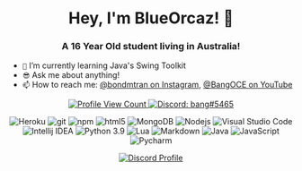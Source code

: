 
<h1 align="center">Hey, I'm BlueOrcaz! 👋</h1>

<h3 align="center">A 16 Year Old student living in Australia!</h3>

- `🔭` I’m currently learning Java's Swing Toolkit
- `😎` Ask me about anything!
- `📫` How to reach me: [@bondmtran on Instagram](https://www.instagram.com/bondmtran/), [@BangOCE on YouTube](https://www.youtube.com/channel/UCxbJH5cCtnxyKxMoUkjVifg)


<p align="center">
  <a href="https://github.com/DiscordAnaxes">
    <img src="https://komarev.com/ghpvc/?username=BlueOrcaz&style=flat-square&label=Profile%20Views&logo=github" alt="Profile View Count"/>
  </a>
  </a>
  <a href="https://discord.com/users/362542194072092673">
    <img src="https://img.shields.io/badge/bang%235465-%237289da?logo=discord&style=flat-square" alt="Discord: bang#5465"/>
  </a>
</p>


  <p align="center">
 <img alt="Heroku" src="https://img.shields.io/badge/-Heroku-430098?style=flat-square&logo=heroku&logoColor=white" />
 <img alt="git" src="https://img.shields.io/badge/-Git-F05032?style=flat-square&logo=git&logoColor=white" />
 <img alt="npm" src="https://img.shields.io/badge/-NPM-CB3837?style=flat-square&logo=npm&logoColor=white" />
 <img alt="html5" src="https://img.shields.io/badge/-HTML5-E34F26?style=flat-square&logo=html5&logoColor=white" />
 <img alt="MongoDB" src="https://img.shields.io/badge/-MongoDB-13aa52?style=flat-square&logo=mongodb&logoColor=white" />
 <img alt="Nodejs" src="https://img.shields.io/badge/-Nodejs-43853d?style=flat-square&logo=Node.js&logoColor=white" />
 <img alt="Visual Studio Code" src="https://img.shields.io/badge/-vscode-0078d7?style=flat-square&logo=visualstudiocode&logoColor=white" />
 <img alt="Intellij IDEA" src="https://img.shields.io/badge/-intellij-D0A384?style=flat-square&logo=intellijidea&logoColor=white" />
 <img alt="Python 3.9" src="https://img.shields.io/badge/-Python-217346?style=flat-square&logo=python&logoColor=white" />
 <img alt = "Lua" src="https://img.shields.io/badge/-Lua-2C2D72?style=flat-square&logo=lua&logoColor=white" />
  <img alt = "Markdown" src="https://img.shields.io/badge/Markdown-000000?style=flat-square&logo=markdown&logoColor=white" />
  <img alt ="Java" src="https://img.shields.io/badge/Java-ED8B00?style=flat-square&logo=openjdk&logoColor=white" />
  <img alt="JavaScript" src="https://img.shields.io/badge/JavaScript-323330?style=flat-square&logo=javascript&logoColor=F7DF1E" />
  <img alt="Pycharm" src="https://img.shields.io/badge/PyCharm-000000.svg?&style=flat-square&logo=PyCharm&logoColor=white" />
 </p>
</details>


<p align="center">
  <a href="https://discord.com/users/362542194072092673">
    <img src="https://lanyard-profile-readme.vercel.app/api/362542194072092673?bg=0a0f16" alt="Discord Profile"/>
  </a>
</p>
 




